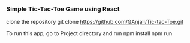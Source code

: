 ### Simple Tic-Tac-Toe Game using React

clone the repository
git clone https://github.com/GAnjali/Tic-tac-Toe.git

To run this app, go to Project directory and run
    npm install
    npm run
